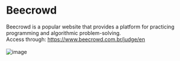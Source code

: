 # Beecrowd
Beecrowd is a popular website that provides a platform for practicing programming and algorithmic problem-solving. <br>
Access through: https://www.beecrowd.com.br/judge/en <br><br>
![image](https://github.com/h4wk0x01/Beecrowd-Exercises/assets/133908286/f9d8803d-3774-4837-9f51-439d29b49369)


